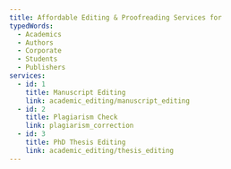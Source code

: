 ```yaml
---
title: Affordable Editing & Proofreading Services for
typedWords:
  - Academics
  - Authors
  - Corporate
  - Students
  - Publishers
services:
  - id: 1
    title: Manuscript Editing
    link: academic_editing/manuscript_editing
  - id: 2
    title: Plagiarism Check
    link: plagiarism_correction
  - id: 3
    title: PhD Thesis Editing
    link: academic_editing/thesis_editing
---
```

